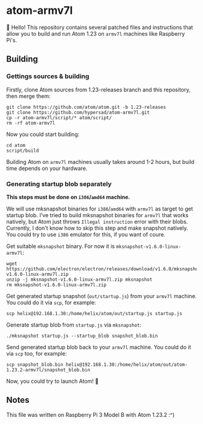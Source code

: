 # atom-armv7l
:wave: Hello! This repository contains several patched files and instructions that allow you to build and run Atom 1.23 on `armv7l` machines like Raspberry Pi's.
## Building
### Gettings sources & building
Firstly, clone Atom sources from 1.23-releases branch and this repository, then merge them:
```
git clone https://github.com/atom/atom.git -b 1.23-releases
git clone https://github.com/hypersad/atom-armv7l.git
cp -r atom-armv7l/script/* atom/script/
rm -rf atom-armv7l
```
Now you could start building:
```
cd atom
script/build
```
Building Atom on `armv7l` machines usually takes around 1-2 hours, but build time depends on your hardware. 
### Generating startup blob separately
**This steps must be done on `i386`/`amd64` machine.**

We will use mksnapshot binaries for `i386`/`amd64` with `armv7l` as target to get startup blob. I've tried to build mksnapshot binaries for `armv7l` that works natively, but Atom just throws `Illegal instruction` error with their blobs. Currently, I don't know how to skip this step and make snapshot natively. You could try to use `i386` emulator for this, if you want of coure.

Get suitable `mksnapshot` binary. For now it is `mksnapshot-v1.6.0-linux-armv7l`:
```
wget https://github.com/electron/electron/releases/download/v1.6.0/mksnapshot-v1.6.0-linux-armv7l.zip
unzip -j mksnapshot-v1.6.0-linux-armv7l.zip mksnapshot
rm mksnapshot-v1.6.0-linux-armv7l.zip
```
Get generated startup snapshot (`out/startup.js`) from your `armv7l` machine. You could do it via `scp`, for example:
```
scp helix@192.168.1.30:/home/helix/atom/out/startup.js startup.js
```
Generate startup blob from `startup.js` via `mksnapshot`:
```
./mksnapshot startup.js --startup_blob snapshot_blob.bin
```
Send generated startup blob back to your `armv7l` machine. You could do it via `scp` too, for example:
```
scp snapshot_blob.bin helix@192.168.1.30:/home/helix/atom/out/atom-1.23.2-armv7l/snapshot_blob.bin
```

Now, you could try to launch Atom! :tada:
## Notes
This file was written on Raspberry Pi 3 Model B with Atom 1.23.2 :^)